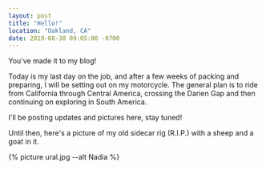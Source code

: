 ```yaml
---
layout: post
title: "Hello!"
location: "Oakland, CA"
date: 2019-08-30 09:05:00 -0700
---
```


You've made it to my blog!

Today is my last day on the job, and after a few weeks of packing and preparing, I will be setting out on my motorcycle. The general plan is to ride from California through Central America, crossing the Darien Gap and then continuing on exploring in South America.

I'll be posting updates and pictures here, stay tuned!

Until then, here's a picture of my old sidecar rig (R.I.P.) with a sheep and a goat in it.

{% picture ural.jpg --alt Nadia %}
